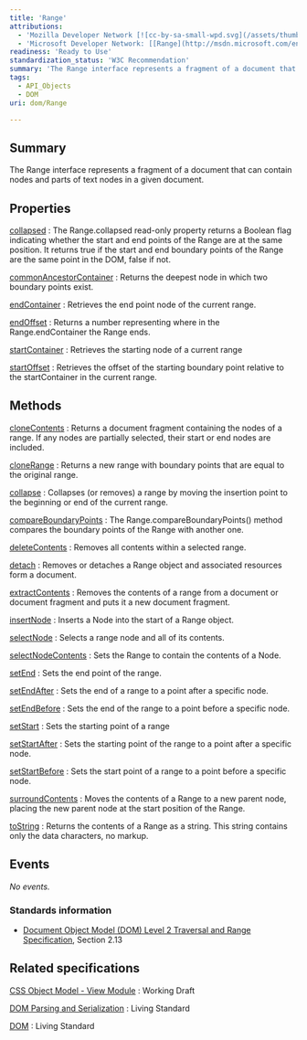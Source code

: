 ```yaml
---
title: 'Range'
attributions:
  - 'Mozilla Developer Network [![cc-by-sa-small-wpd.svg](/assets/thumb/8/8c/cc-by-sa-small-wpd.svg/120px-cc-by-sa-small-wpd.svg.png)](http://creativecommons.org/licenses/by-sa/3.0/us/): [[Range](https://developer.mozilla.org/en-US/docs/Web/API/range) Article]'
  - 'Microsoft Developer Network: [[Range](http://msdn.microsoft.com/en-us/library/ie/hh772133(v=vs.85).aspx) Article]'
readiness: 'Ready to Use'
standardization_status: 'W3C Recommendation'
summary: 'The Range interface represents a fragment of a document that can contain nodes and parts of text nodes in a given document.'
tags:
  - API_Objects
  - DOM
uri: dom/Range

---
```

## Summary

The Range interface represents a fragment of a document that can contain nodes and parts of text nodes in a given document.

## Properties

[collapsed](/dom/Range/collapsed)
:   The Range.collapsed read-only property returns a Boolean flag indicating whether the start and end points of the Range are at the same position. It returns true if the start and end boundary points of the Range are the same point in the DOM, false if not.

[commonAncestorContainer](/dom/Range/commonAncestorContainer)
:   Returns the deepest node in which two boundary points exist.

[endContainer](/dom/Range/endContainer)
:   Retrieves the end point node of the current range.

[endOffset](/dom/Range/endOffset)
:   Returns a number representing where in the Range.endContainer the Range ends.

[startContainer](/dom/Range/startContainer)
:   Retrieves the starting node of a current range

[startOffset](/dom/Range/startOffset)
:   Retrieves the offset of the starting boundary point relative to the startContainer in the current range.

## Methods

[cloneContents](/dom/Range/cloneContents)
:   Returns a document fragment containing the nodes of a range. If any nodes are partially selected, their start or end nodes are included.

[cloneRange](/dom/Range/cloneRange)
:   Returns a new range with boundary points that are equal to the original range.

[collapse](/dom/Range/collapse)
:   Collapses (or removes) a range by moving the insertion point to the beginning or end of the current range.

[compareBoundaryPoints](/dom/Range/compareBoundaryPoints)
:   The Range.compareBoundaryPoints() method compares the boundary points of the Range with another one.

[deleteContents](/dom/Range/deleteContents)
:   Removes all contents within a selected range.

[detach](/dom/Range/detach)
:   Removes or detaches a Range object and associated resources form a document.

[extractContents](/dom/Range/extractContents)
:   Removes the contents of a range from a document or document fragment and puts it a new document fragment.

[insertNode](/dom/Range/insertNode)
:   Inserts a Node into the start of a Range object.

[selectNode](/dom/Range/selectNode)
:   Selects a range node and all of its contents.

[selectNodeContents](/dom/Range/selectNodeContents)
:   Sets the Range to contain the contents of a Node.

[setEnd](/dom/Range/setEnd)
:   Sets the end point of the range.

[setEndAfter](/dom/Range/setEndAfter)
:   Sets the end of a range to a point after a specific node.

[setEndBefore](/dom/Range/setEndBefore)
:   Sets the end of the range to a point before a specific node.

[setStart](/dom/Range/setStart)
:   Sets the starting point of a range

[setStartAfter](/dom/Range/setStartAfter)
:   Sets the starting point of the range to a point after a specific node.

[setStartBefore](/dom/Range/setStartBefore)
:   Sets the start point of a range to a point before a specific node.

[surroundContents](/dom/Range/surroundContents)
:   Moves the contents of a Range to a new parent node, placing the new parent node at the start position of the Range.

[toString](/dom/Range/toString)
:   Returns the contents of a Range as a string. This string contains only the data characters, no markup.

## Events

*No events.*

### Standards information

-   [Document Object Model (DOM) Level 2 Traversal and Range Specification](http://go.microsoft.com/fwlink/p/?linkid=182712), Section 2.13

## Related specifications

[CSS Object Model - View Module](http://dev.w3.org/csswg/cssom-view/#extensions-to-the-range-interface)
:   Working Draft

[DOM Parsing and Serialization](http://domparsing.spec.whatwg.org/#extensions-to-the-range-interface)
:   Living Standard

[DOM](http://dom.spec.whatwg.org/#interface-range)
:   Living Standard
